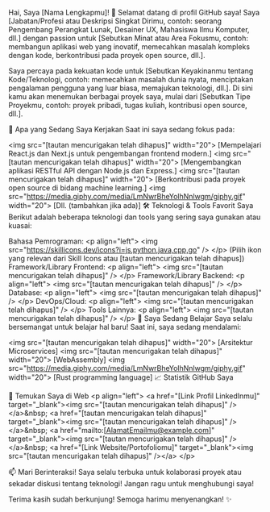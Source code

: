 Hai, Saya [Nama Lengkapmu]! 👋
Selamat datang di profil GitHub saya! Saya [Jabatan/Profesi atau Deskripsi Singkat Dirimu, contoh: seorang Pengembang Perangkat Lunak, Desainer UX, Mahasiswa Ilmu Komputer, dll.] dengan passion untuk [Sebutkan Minat atau Area Fokusmu, contoh: membangun aplikasi web yang inovatif, memecahkan masalah kompleks dengan kode, berkontribusi pada proyek open source, dll.].

Saya percaya pada kekuatan kode untuk [Sebutkan Keyakinanmu tentang Kode/Teknologi, contoh: memecahkan masalah dunia nyata, menciptakan pengalaman pengguna yang luar biasa, memajukan teknologi, dll.]. Di sini kamu akan menemukan berbagai proyek saya, mulai dari [Sebutkan Tipe Proyekmu, contoh: proyek pribadi, tugas kuliah, kontribusi open source, dll.].

🚀 Apa yang Sedang Saya Kerjakan
Saat ini saya sedang fokus pada:

&lt;img src="[tautan mencurigakan telah dihapus]" width="20"> [Mempelajari React.js dan Next.js untuk pengembangan frontend modern.]
&lt;img src="[tautan mencurigakan telah dihapus]" width="20"> [Mengembangkan aplikasi RESTful API dengan Node.js dan Express.]
&lt;img src="[tautan mencurigakan telah dihapus]" width="20"> [Berkontribusi pada proyek open source di bidang machine learning.]
&lt;img src="https://media.giphy.com/media/LmNwrBheYolhNnlwgm/giphy.gif" width="20"> [Dll. (tambahkan jika ada)]
🛠️ Teknologi & Tools Favorit Saya
Berikut adalah beberapa teknologi dan tools yang sering saya gunakan atau kuasai:

Bahasa Pemrograman: &lt;p align="left"> &lt;img src="https://skillicons.dev/icons?i=js,python,java,cpp,go" /> &lt;/p> (Pilih ikon yang relevan dari Skill Icons atau [tautan mencurigakan telah dihapus])
Framework/Library Frontend: &lt;p align="left"> &lt;img src="[tautan mencurigakan telah dihapus]" /> &lt;/p>
Framework/Library Backend: &lt;p align="left"> &lt;img src="[tautan mencurigakan telah dihapus]" /> &lt;/p>
Database: &lt;p align="left"> &lt;img src="[tautan mencurigakan telah dihapus]" /> &lt;/p>
DevOps/Cloud: &lt;p align="left"> &lt;img src="[tautan mencurigakan telah dihapus]" /> &lt;/p>
Tools Lainnya: &lt;p align="left"> &lt;img src="[tautan mencurigakan telah dihapus]" /> &lt;/p>
🌱 Saya Sedang Belajar
Saya selalu bersemangat untuk belajar hal baru! Saat ini, saya sedang mendalami:

&lt;img src="[tautan mencurigakan telah dihapus]" width="20"> [Arsitektur Microservices]
&lt;img src="[tautan mencurigakan telah dihapus]" width="20"> [WebAssembly]
&lt;img src="https://media.giphy.com/media/LmNwrBheYolhNnlwgm/giphy.gif" width="20"> [Rust programming language]
📈 Statistik GitHub Saya


🔗 Temukan Saya di Web
&lt;p align="left">
&lt;a href="[Link Profil LinkedInmu]" target="_blank">&lt;img src="[tautan mencurigakan telah dihapus]" />&lt;/a>&amp;nbsp;
&lt;a href="[tautan mencurigakan telah dihapus]" target="_blank">&lt;img src="[tautan mencurigakan telah dihapus]" />&lt;/a>&amp;nbsp;
&lt;a href="mailto:[AlamatEmailmu@example.com]" target="_blank">&lt;img src="[tautan mencurigakan telah dihapus]" />&lt;/a>&amp;nbsp;
&lt;a href="[Link Website/Portofoliomu]" target="_blank">&lt;img src="[tautan mencurigakan telah dihapus]" />&lt;/a>
&lt;/p>

📫 Mari Berinteraksi!
Saya selalu terbuka untuk kolaborasi proyek atau sekadar diskusi tentang teknologi! Jangan ragu untuk menghubungi saya!

Terima kasih sudah berkunjung! Semoga harimu menyenangkan! ✨
